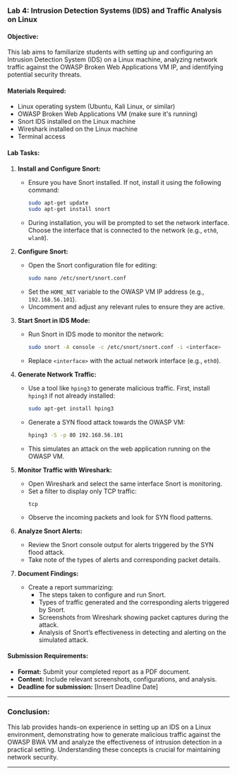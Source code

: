 
### **Lab 4: Intrusion Detection Systems (IDS) and Traffic Analysis on Linux**

#### **Objective:**
This lab aims to familiarize students with setting up and configuring an Intrusion Detection System (IDS) on a Linux machine, analyzing network traffic against the OWASP Broken Web Applications VM IP, and identifying potential security threats.

#### **Materials Required:**
- Linux operating system (Ubuntu, Kali Linux, or similar)
- OWASP Broken Web Applications VM (make sure it's running)
- Snort IDS installed on the Linux machine
- Wireshark installed on the Linux machine
- Terminal access

#### **Lab Tasks:**

1. **Install and Configure Snort:**
   - Ensure you have Snort installed. If not, install it using the following command:
     ```bash
     sudo apt-get update
     sudo apt-get install snort
     ```
   - During installation, you will be prompted to set the network interface. Choose the interface that is connected to the network (e.g., `eth0`, `wlan0`).

2. **Configure Snort:**
   - Open the Snort configuration file for editing:
     ```bash
     sudo nano /etc/snort/snort.conf
     ```
   - Set the `HOME_NET` variable to the OWASP VM IP address (e.g., `192.168.56.101`).
   - Uncomment and adjust any relevant rules to ensure they are active.

3. **Start Snort in IDS Mode:**
   - Run Snort in IDS mode to monitor the network:
     ```bash
     sudo snort -A console -c /etc/snort/snort.conf -i <interface>
     ```
   - Replace `<interface>` with the actual network interface (e.g., `eth0`).

4. **Generate Network Traffic:**
   - Use a tool like `hping3` to generate malicious traffic. First, install `hping3` if not already installed:
     ```bash
     sudo apt-get install hping3
     ```
   - Generate a SYN flood attack towards the OWASP VM:
     ```bash
     hping3 -S -p 80 192.168.56.101
     ```
   - This simulates an attack on the web application running on the OWASP VM.

5. **Monitor Traffic with Wireshark:**
   - Open Wireshark and select the same interface Snort is monitoring.
   - Set a filter to display only TCP traffic:
     ```
     tcp
     ```
   - Observe the incoming packets and look for SYN flood patterns.

6. **Analyze Snort Alerts:**
   - Review the Snort console output for alerts triggered by the SYN flood attack.
   - Take note of the types of alerts and corresponding packet details.

7. **Document Findings:**
   - Create a report summarizing:
     - The steps taken to configure and run Snort.
     - Types of traffic generated and the corresponding alerts triggered by Snort.
     - Screenshots from Wireshark showing packet captures during the attack.
     - Analysis of Snort’s effectiveness in detecting and alerting on the simulated attack.

#### **Submission Requirements:**
- **Format:** Submit your completed report as a PDF document.
- **Content:** Include relevant screenshots, configurations, and analysis.
- **Deadline for submission:** [Insert Deadline Date]

---

### **Conclusion:**
This lab provides hands-on experience in setting up an IDS on a Linux environment, demonstrating how to generate malicious traffic against the OWASP BWA VM and analyze the effectiveness of intrusion detection in a practical setting. Understanding these concepts is crucial for maintaining network security.

---

